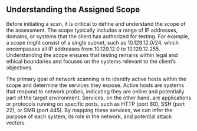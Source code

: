 ## Understanding the Assigned Scope

Before initiating a scan, it is critical to define and understand the scope of the assessment. The scope typically includes a range of IP addresses, domains, or systems that the client has authorized for testing. For example, a scope might consist of a single subnet, such as 10.129.12.0/24, which encompasses all IP addresses from 10.129.12.0 to 10.129.12.255. Understanding the scope ensures that testing remains within legal and ethical boundaries and focuses on the systems relevant to the client’s objectives.

The primary goal of network scanning is to identify active hosts within the scope and determine the services they expose. Active hosts are systems that respond to network probes, indicating they are online and potentially part of the target environment. Services, on the other hand, are applications or protocols running on specific ports, such as HTTP (port 80), SSH (port 22), or SMB (port 445). By mapping these services, we can infer the purpose of each system, its role in the network, and potential attack vectors.

